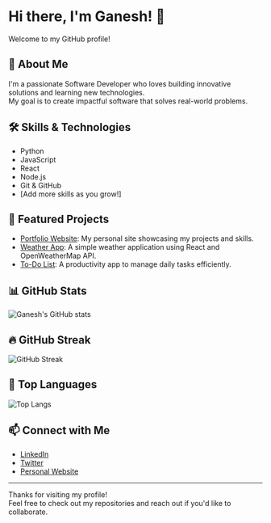 
# Hi there, I'm Ganesh! 👋

Welcome to my GitHub profile!  

## 🚀 About Me
I'm a passionate Software Developer who loves building innovative solutions and learning new technologies.  
My goal is to create impactful software that solves real-world problems.

## 🛠️ Skills & Technologies
- Python
- JavaScript
- React
- Node.js
- Git & GitHub
- [Add more skills as you grow!]

## 🌟 Featured Projects
- [Portfolio Website](https://github.com/ganeshaher5215/portfolio-website): My personal site showcasing my projects and skills.
- [Weather App](https://github.com/ganeshaher5215/weather-app): A simple weather application using React and OpenWeatherMap API.
- [To-Do List](https://github.com/ganeshaher5215/todo-list): A productivity app to manage daily tasks efficiently.

## 📊 GitHub Stats
![Ganesh's GitHub stats](https://github-readme-stats.vercel.app/api?username=ganeshaher5215&show_icons=true&theme=radical)

## 🔥 GitHub Streak
![GitHub Streak](https://streak-stats.demolab.com?user=ganeshaher5215&theme=radical&hide_border=true)

## 📌 Top Languages
![Top Langs](https://github-readme-stats.vercel.app/api/top-langs/?username=ganeshaher5215&layout=compact&theme=radical)

## 📫 Connect with Me
- [LinkedIn](https://www.linkedin.com/in/example)  
- [Twitter](https://twitter.com/example)  
- [Personal Website](https://example.com)

---

Thanks for visiting my profile!  
Feel free to check out my repositories and reach out if you'd like to collaborate.

<!--
**ganeshaher5215/ganeshaher5215** is a ✨ special ✨ repository because its `README.md` (this file) appears on your GitHub profile.
-->

